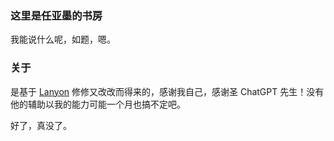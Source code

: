 ### 这里是任亚墨的书房
我能说什么呢，如题，嗯。

### 关于
是基于 [Lanyon](https://github.com/poole/lanyon) 修修又改改而得来的，感谢我自己，感谢圣 ChatGPT 先生！没有他的辅助以我的能力可能一个月也搞不定吧。

好了，真没了。
